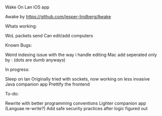 Wake On Lan iOS app

Awake by https://github.com/jesper-lindberg/Awake

Whats working: 

WoL packets send 
Can edit/add computers

Known Bugs:

Weird indexing issue with the way i handle editing
Mac add seperated only by : (dots are dumb anyways) 

In progress:

Sleep on lan 
Originally tried with sockets, now working on less invasive Java companion app
Prettify the frontend

To-do:

Rewrite with better programming conventions
Lighter companion app (Languae re-write?) 
Add safe security practices after logic figured out
